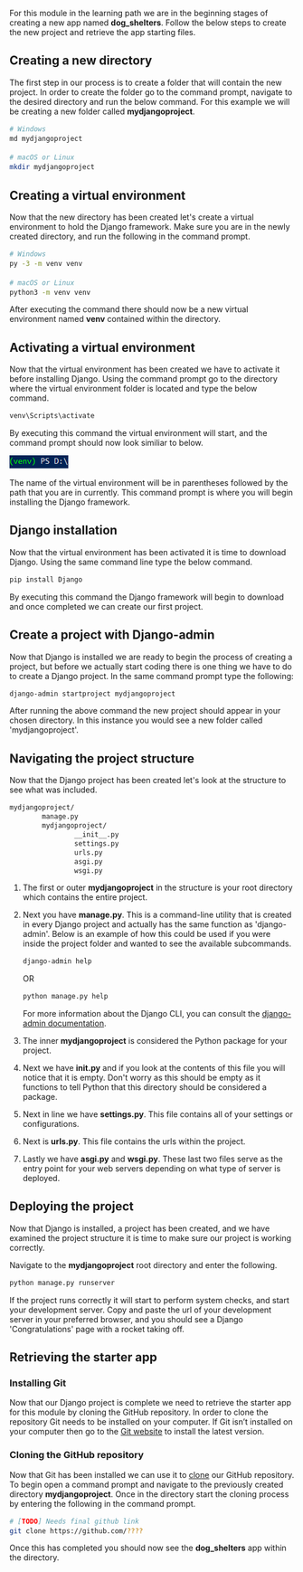 [1]: https://git-scm.com/downloads "Git website downloads"
[2]: https://docs.github.com/en/free-pro-team@latest/github/creating-cloning-and-archiving-repositories/cloning-a-repository "Clone GutHub repository"
[6]: https://docs.djangoproject.com/en/3.1/ref/django-admin/ "Command-line Utility"


For this module in the learning path we are in the beginning stages of creating a new app named **dog_shelters**. Follow the below steps to create the new project and retrieve the app starting files. 

## Creating a new directory

The first step in our process is to create a folder that will contain the new project. In order to create the folder go to the command prompt, navigate to the desired directory and run the below command. For this example we will be creating a new folder called **mydjangoproject**. 

```bash
# Windows
md mydjangoproject

# macOS or Linux
mkdir mydjangoproject
```
## Creating a virtual environment

Now that the new directory has been created let's create a virtual environment to hold the Django framework. Make sure you are in the newly created directory, and run the following in the command prompt.

```bash
# Windows
py -3 -m venv venv

# macOS or Linux
python3 -m venv venv
```
After executing the command there should now be a new virtual environment named **venv** contained within the directory.

## Activating a virtual environment

Now that the virtual environment has been created we have to activate it before installing Django. Using the command prompt go to the directory where the virtual environment folder is located and type the below command.

```bash
venv\Scripts\activate
```
By executing this command the virtual environment will start, and the command prompt should now look similiar to below.

![Activated venv](../Module2/Module2_Images/venvcommandprompt.PNG)

The name of the virtual environment will be in parentheses followed by the path that you are in currently. This command prompt is where you will begin installing the Django framework.

## Django installation

Now that the virtual environment has been activated it is time to download Django. Using the same command line type the below command.

```bash
pip install Django
```
By executing this command the Django framework will begin to download and once completed we can create our first project.

## Create a project with Django-admin

Now that Django is installed we are ready to begin the process of creating a project, but before we actually start coding there is one thing we have to do to create a Django project. In the same command prompt type the following:

```bash
django-admin startproject mydjangoproject
```
After running the above command the new project should appear in your chosen directory. In this instance you would see a new folder called 'mydjangoproject'.

## Navigating the project structure

Now that the Django project has been created let's look at the structure to see what was included.

    mydjangoproject/
            manage.py
            mydjangoproject/
                    __init__.py
                    settings.py
                    urls.py
                    asgi.py
                    wsgi.py

1. The first or outer **mydjangoproject** in the structure is your root directory which contains the entire project.
2. Next you have **manage.py**. This is a command-line utility that is created in every Django project and actually has the same function as 'django-admin'. Below is an example of how this could be used if you were inside the project folder and wanted to see the available subcommands. 

    ```bash   
    django-admin help
    ```
    OR
    ```bash
    python manage.py help
    ``` 
    For more information about the Django CLI, you can consult the [django-admin documentation][6].

3. The inner **mydjangoproject** is considered the Python package for your project.
4. Next we have **init.py** and if you look at the contents of this file you will notice that it is empty. Don't worry as this should be empty as it functions to tell Python that this directory should be considered a package.
5. Next in line we have **settings.py**. This file contains all of your settings or configurations.
6. Next is **urls.py**. This file contains the urls within the project.
7. Lastly we have **asgi.py** and **wsgi.py**. These last two files serve as the entry point for your web servers depending on what type of server is deployed.

## Deploying the project

Now that Django is installed, a project has been created, and we have examined the project structure it is time to make sure our project is working correctly.

Navigate to the **mydjangoproject** root directory and enter the following.

```bash      
python manage.py runserver
```

If the project runs correctly it will start to perform system checks, and start your development server. Copy and paste the url of your development server in your preferred browser, and you should see a Django 'Congratulations' page with a rocket taking off.

## Retrieving the starter app

### Installing Git

Now that our Django project is complete we need to retrieve the starter app for this module by cloning the GitHub repository. In order to clone the repository Git needs to be installed on your computer. If Git isn’t installed on your computer then go to the [Git website][1] to install the latest version. 

### Cloning the GitHub repository

Now that Git has been installed we can use it to [clone][2] our GitHub repository. To begin open a command prompt and navigate to the previously created directory **mydjangoproject**. Once in the directory start the cloning process by entering the following in the command prompt.

```bash
# [TODO] Needs final github link
git clone https://github.com/????
```
Once this has completed you should now see the **dog_shelters** app within the directory.
